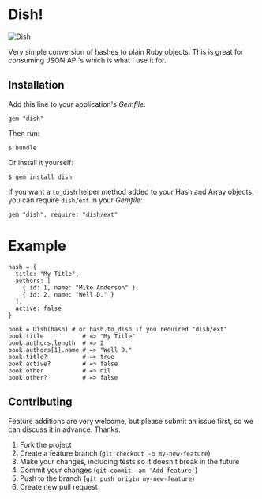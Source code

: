# Dish!

![Dish](http://i.imgur.com/FP1DJmt.png)

Very simple conversion of hashes to plain Ruby objects.
This is great for consuming JSON API's which is what I use it for.

## Installation

Add this line to your application's *Gemfile*:

    gem "dish"

Then run:

    $ bundle

Or install it yourself:

    $ gem install dish

If you want a `to_dish` helper method added to your Hash and Array objects, you can require `dish/ext` in your *Gemfile*:

    gem "dish", require: "dish/ext"

# Example

    hash = {
      title: "My Title",
      authors: [
        { id: 1, name: "Mike Anderson" },
        { id: 2, name: "Well D." }
      ],
      active: false
    }

    book = Dish(hash) # or hash.to_dish if you required "dish/ext"
    book.title           # => "My Title"
    book.authors.length  # => 2
    book.authors[1].name # => "Well D."
    book.title?          # => true
    book.active?         # => false
    book.other           # => nil
    book.other?          # => false

## Contributing

Feature additions are very welcome, but please submit an issue first, so we can discuss it in advance. Thanks.

1. Fork the project
2. Create a feature branch (`git checkout -b my-new-feature`)
3. Make your changes, including tests so it doesn't break in the future
4. Commit your changes (`git commit -am 'Add feature'`)
5. Push to the branch (`git push origin my-new-feature`)
6. Create new pull request
